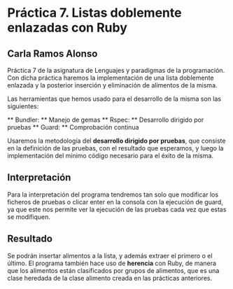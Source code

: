 # Práctica 7. Listas doblemente enlazadas con Ruby

## Carla Ramos Alonso

Práctica 7 de la asignatura de Lenguajes y paradigmas de la programación.
Con dicha práctica haremos la implementación de una lista doblemente enlazada y la posterior inserción y eliminación de alimentos de la misma.

Las herramientas que hemos usado para el desarrollo de la misma son las siguientes:

**  Bundler: ** Manejo de gemas
**  Rspec: **   Desarrollo dirigido por pruebas
**  Guard: **   Comprobación continua

Usaremos la metodología del **desarrollo dirigido por pruebas**, que consiste en la definición de las pruebas, con el resultado que esperamos, y luego la implementación del mínimo código necesario para el éxito de la misma.

## Interpretación

Para la interpretación del programa tendremos tan solo que modificar los ficheros de pruebas o clicar enter en la consola con la ejecución de guard, ya que este nos permite ver la ejecución de las pruebas cada vez que estas se modifiquen.

## Resultado

Se podrán insertar alimentos a la lista, y además extraer el primero o el último.
El programa también hace uso de **herencia** con Ruby, de manera que los alimentos están clasificados por grupos de alimentos, que es una clase heredada de la clase alimento creada en las prácticas anteriores.